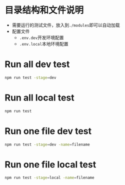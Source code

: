 # 目录结构和文件说明

- 需要运行的测试文件，放入到`./modules`即可以自动加载
- 配置文件
  - `.env.dev`开发环境配置
  - `.env.local`本地环境配置

# Run all dev test

```sh
npm run test -stage=dev
```

# Run all local test

```sh
npm run test
```

# Run one file dev test

```sh
npm run test -stage=dev -name=filename
```

# Run one file local test

```sh
npm run test -stage=local -name=filename
```

